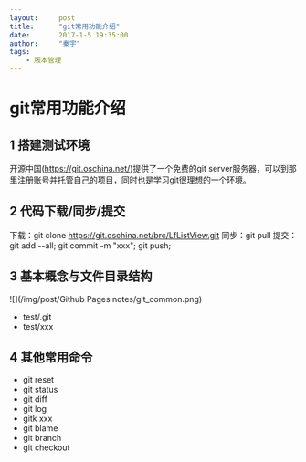 ```yaml
---
layout:     post
title:      "git常用功能介绍"
date:       2017-1-5 19:35:00
author:     "秦宇"
tags:
    - 版本管理
---
```

# git常用功能介绍

## 1 搭建测试环境
开源中国(https://git.oschina.net/)提供了一个免费的git server服务器，可以到那里注册账号并托管自己的项目，同时也是学习git很理想的一个环境。

## 2 代码下载/同步/提交
下载：git clone https://git.oschina.net/brc/LfListView.git
同步：git pull
提交：git add --all;   git commit -m "xxx";  git push;

## 3 基本概念与文件目录结构

![](/img/post/Github Pages notes/git_common.png)

 - test/.git
 - test/xxx

## 4 其他常用命令
 - git reset
 - git status
 - git diff
 - git log
 - gitk xxx
 - git blame
 - git branch
 - git checkout
